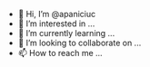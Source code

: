 - 👋 Hi, I’m @apaniciuc
- 👀 I’m interested in ...
- 🌱 I’m currently learning ...
- 💞️ I’m looking to collaborate on ...
- 📫 How to reach me ...

<!---
apaniciuc/apaniciuc is a ✨ special ✨ repository because its `README.md` (this file) appears on your GitHub profile.
You can click the Preview link to take a look at your changes.
--->
